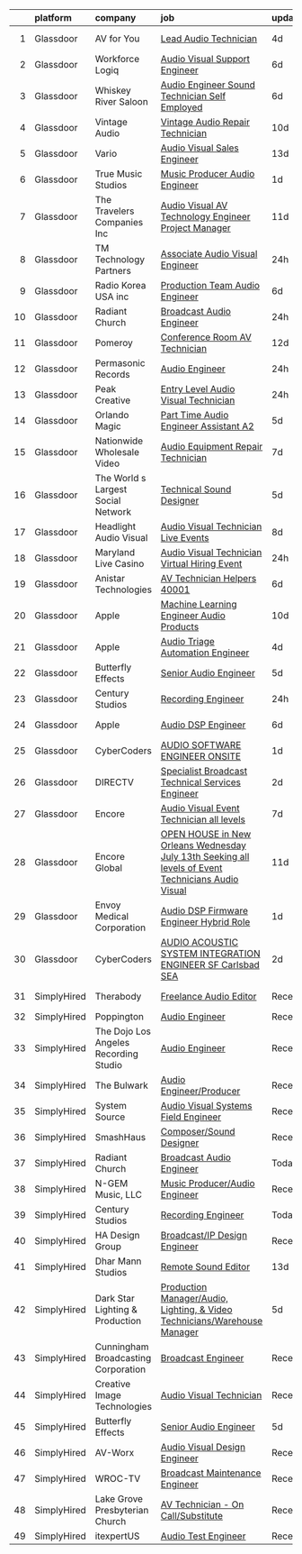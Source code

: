 

|    | platform    | company                               | job                                                                                                                                                                                                                                                                                                                                                                                                                                                                                                                                                                                                                                                                                                                                                                                                                                                                                                                                                                                                                                                                                                                                                                                                                                                                                                                                                                                                                    | update_time   | location                |
|---:|:------------|:--------------------------------------|:-----------------------------------------------------------------------------------------------------------------------------------------------------------------------------------------------------------------------------------------------------------------------------------------------------------------------------------------------------------------------------------------------------------------------------------------------------------------------------------------------------------------------------------------------------------------------------------------------------------------------------------------------------------------------------------------------------------------------------------------------------------------------------------------------------------------------------------------------------------------------------------------------------------------------------------------------------------------------------------------------------------------------------------------------------------------------------------------------------------------------------------------------------------------------------------------------------------------------------------------------------------------------------------------------------------------------------------------------------------------------------------------------------------------------|:--------------|:------------------------|
|  1 | Glassdoor   | AV for You                            | [Lead Audio Technician](https://www.glassdoor.com/partner/jobListing.htm?pos=102&ao=1110586&s=58&guid=00000181d248c17f9dbfa03c31f9005e&src=GD_JOB_AD&t=SR&vt=w&ea=1&cs=1_28b1d8ea&cb=1657090392802&jobListingId=1007977624948&cpc=222B2246370962D0&jrtk=3-0-1g794hgd7kbl0801-1g794hgdoghq0800-d8b9a1a51ef829f0--6NYlbfkN0CNayYzF1mBaI40OgT78t3Q2d9IxlwDzhsYR4HK7epYUcvSE9uhuRnTwB3XMKr-f0Rgvv7u0tMsSHb-5krd0N5ivpAVyy2OlGdjBUP7rvPa_P-t716QTD6PM-G0bycgkByYN8mDB_c-L0LFlaEyc9x47p89BzQUoPS51Ow82zM5rH30B_FOaAbLyNjI93zm2FsyNzXfMAU4KebwTQ0nczPQNSK8qbzqA7k-bt8sPZaK8ax3XlAx7vnNqT3KnDDBZqHSME30uQEeaIPX8gsBvnl1T_40aVPi66S8kHLHcxboynaN_QpYYHjcAEybyw73_R0CyG-oQUOgk3C1AgMTsbd_H9sB4GBoCSu-Yy3O-_6SQX93GSqm24Qz8_gmof4H6301WFfErhmuCiAV-wm-iCJJCGto8GXJHOyj8DMGHYvFuBYDyhkzxNcLzTidDZwLw6u9KTaN3fug0b4PebS-fG7rZdBSgf54yMNVVAV4icyD56qK1-6hdcNK3vudp9_Mkal_0q71E7TPCA%3D%3D)                                                                                                                                                                                                                                                                                                                                                                                                                                                                                                                                           | 4d            | United States           |
|  2 | Glassdoor   | Workforce Logiq                       | [Audio Visual Support Engineer](https://www.glassdoor.com/partner/jobListing.htm?pos=119&ao=1110586&s=58&guid=00000181d248c17f9dbfa03c31f9005e&src=GD_JOB_AD&t=SR&vt=w&cs=1_4a6912ef&cb=1657090392804&jobListingId=1007970920207&cpc=654405A9B1E0A9F5&jrtk=3-0-1g794hgd7kbl0801-1g794hgdoghq0800-04138dce995ec41d--6NYlbfkN0BhgsxSwl5lo7QzTbtXQkwPrIx61OQPxpk1VFOKOTLj9cEu6ZwTgNE0TNWZoeC26IbZcNpHURef5DZcsMppFEY6s3-W9SOpR5isvCrElJQZ2rCKtj_6XPxEkJsNjUwFBeM8VMJR_fMLx5z23dqzJ-5sJCaO2moYA5hBqwpQXWjNbxf5iOJ5snHhYMyD9GRacy1ZcEaI_0eMtRrq2Htk11h_LyWyAxzYTP3keQwfDOtnpQBlnvwPYj_mY7IRsaCAJCpZyMgPJxqyj85tZL06pQa6EcK5211GXsyRWT3dI8qybOT32-jMjLRI0ofm7eV7d2KGz1WVwiLxgntaENpRZOm9f2fkY6GmBk1a_8llikKf5ASHyeJ_Z154Pr1p4CfallYNxiqr19imWqJrvVGlDyUU7EmwmwOshZTu3KqPYhWN4hf1VE6Pe9nzaVoD7prSlcBbfW-kwbWiwJqw8y5wsJ8oU9Ojy3o3imrzYwwoVBqE2bI25DkGRP6oBrcxEzwtgxyFuNQAsD-NiIg6dNLc3-ZmdnCP68m1B-sYNjWaDt8OWDd5-_DYKDZghArZF5SJbyy20qIHVQouznUmmI0uHRhaHc-2eddOHXAd06zbn_MIEyDTgUE0x0VD04G0ga7PQaJn6u-6ICN-rrY6ZFN3yZFl3HwNaV4qHx5sIIl3l55Lh39ofIxyXtbw0fPhekEUybeqe5mGSMS-YL69X4DN8i5x8BM7o6C3FhoDyfJSaI0TuG0hzhgYp2tL)                                                                                                                                                                                                                                                                                                    | 6d            | Newark, NJ              |
|  3 | Glassdoor   | Whiskey River Saloon                  | [Audio Engineer   Sound Technician   Self Employed](https://www.glassdoor.com/partner/jobListing.htm?pos=130&ao=1136043&s=58&guid=00000181d248c17f9dbfa03c31f9005e&src=GD_JOB_AD&t=SR&vt=w&ea=1&cs=1_12a21cfb&cb=1657090392810&jobListingId=1007971269908&jrtk=3-0-1g794hgd7kbl0801-1g794hgdoghq0800-a9997545a0f489a2-)                                                                                                                                                                                                                                                                                                                                                                                                                                                                                                                                                                                                                                                                                                                                                                                                                                                                                                                                                                                                                                                                                                | 6d            | Nashville, TN           |
|  4 | Glassdoor   | Vintage Audio                         | [Vintage Audio Repair Technician](https://www.glassdoor.com/partner/jobListing.htm?pos=108&ao=1110586&s=58&guid=00000181d248c17f9dbfa03c31f9005e&src=GD_JOB_AD&t=SR&vt=w&ea=1&cs=1_c73a5069&cb=1657090392803&jobListingId=1007963567629&cpc=965F231502A4159E&jrtk=3-0-1g794hgd7kbl0801-1g794hgdoghq0800-58d508f470896aae--6NYlbfkN0BTy4Vq3kUv-8E8fBOrhZt-7WJQYqv7u2ur6JnxlE7nq8o-KOwVTrpWn5LKOajU7h6hwRNTDWIHzXgyaul3ls_SrgdYnD1IdYyfp6eA9Molb9hTxuJ51-aeqpNSbONoP5_28T_5gGVyArpqtNUMURu8oEvTqIwhifmaZYRlOM5Rb0G4FjrNodewwt0eicsirXHlJ-fMMs8h7_rE016n7giGmx1fVAk-mcDOmR_FxkOaWROxuERF3oqfYbsBBmvrz_U1r3aij0fcR02075RZ-fUJ0lkTZR7Y-Jw-y8GL1byE2KiU7EbWwjdfTdHjg4w1fC0oULNDSNV6_COO_NH1vhCeIGHupqGTUGTjH7LCu9EjpT22i5MUsC_o5Le2LmBuahkS1SDQy22cZa3y7aAgQ2S3Ot4R5v8mw0rT0X7GyejqcxmZjmJC0AjLNYOkRXlBStVLofsKjYyXWodCin4zLFNYgTdQWj-uoOggekHk2JYkMdVJouo5YMGTxWrHWKlPYVyDsBewDVOY1Zap1KgP2IzQ)                                                                                                                                                                                                                                                                                                                                                                                                                                                                                                                             | 10d           | United States           |
|  5 | Glassdoor   | Vario                                 | [Audio Visual Sales Engineer](https://www.glassdoor.com/partner/jobListing.htm?pos=101&ao=1110586&s=58&guid=00000181d248c17f9dbfa03c31f9005e&src=GD_JOB_AD&t=SR&vt=w&ea=1&cs=1_7e856fff&cb=1657090392802&jobListingId=1007957200554&cpc=EB7D0C48CF87B7DE&jrtk=3-0-1g794hgd7kbl0801-1g794hgdoghq0800-1cd875a76430fbde--6NYlbfkN0A4hgeKHdLyHgzaskNEvl2xXMVaueUT71iJOYpLYISQUMokOAxkb6e4txPs6f_S0ebvVT7mjiRIXvY5BrDZHvuKSsr0IpYfoC1TsAC_ZQuScOAhnEr9Rz-GRhmj27X-NIXUH769hQWDtwZmq8aVdcyqDKSjiBY_YyXgHRRdAo-w6Uv0R33OrIb4W-BpGXjT4kv81lHFod0YptjZXF2c4npBOyQXdvSvO9WQQcfHjD88V6w8C89v4CqWFoE0bDpiIqs9r0mbTvNg_O0PQopAlqVaU85Lm-4l5ELeUcnuVY12VERskrMNxwTK1vIwVFp44QO0rhEXBn2orHAUGiscNwUKA6cJq0vJdPVQtvbm7St2ldeibQF4Ocj5oUjJ5Za7ZO4KO9rKHGJwZ8NsPB3DF3jZU0szDbbc2GKrxbnNOc_J_Bi5hvxz-GndKPAQLXgOIofgvHKvTHxqvb4KSvH2buwm-vtleHwOfgKxDodfmLe5a-WcwBKvNUP0mq5ZtDfRjFAVoUutvnuFlQ%3D%3D)                                                                                                                                                                                                                                                                                                                                                                                                                                                                                                                                     | 13d           | Remote                  |
|  6 | Glassdoor   | True Music Studios                    | [Music Producer Audio Engineer](https://www.glassdoor.com/partner/jobListing.htm?pos=109&ao=1110586&s=58&guid=00000181d248c17f9dbfa03c31f9005e&src=GD_JOB_AD&t=SR&vt=w&ea=1&cs=1_0080ebf8&cb=1657090392803&jobListingId=1007982844153&cpc=F45C15D234B746DE&jrtk=3-0-1g794hgd7kbl0801-1g794hgdoghq0800-e9ad603f9e1e1b90--6NYlbfkN0Cclaa377q9GeGOs9YARfq_eCDzB33vFgKlz5yYjo8czEdQQh3p8lYfEptMOoQyBJ7vsIfvVrQSJWNSSVEZI10H-7dZwhNuTLvz-qEP_0j4K4QBnJ4CqLCnpYSlWHbBS4qIZQgqN5MCnUg--oZJjHYXCubqSoCaROBEaetwyPCIiDI7YfS0l3UIgBx9lj3JYF0WGwGDmW0VyE0NNFO-x6mtsKT6CTgslJzsk0WtAZJZUDoQIStywwFOzajULwuYa9IJbty43XQVrlNzshUGemysMAVDJHeUPr3OpbmyGFVjqtXheRF6BlxNorogoc6lKiwKvvHgIFG6bpmoxSWIob-lEOStcEoI1kgNA1diszcn600VzSF8xLbket5-8-JIjn_8aE09aLED_wfZXZvQjFpw2SxMRF3C_cJLA-1oxAzAELZMhECrbSl1LOncfqX4q3HD9sDI0xsqudmqz0lbDRp-l5aDAUYFpUYx2g_4ChWI9YlJWtEtKNQB1-2ikN1TTmlr_qPuLVsW-A%3D%3D)                                                                                                                                                                                                                                                                                                                                                                                                                                                                                                                                   | 1d            | Smithfield, RI          |
|  7 | Glassdoor   | The Travelers Companies  Inc          | [Audio Visual  AV  Technology Engineer  Project Manager ](https://www.glassdoor.com/partner/jobListing.htm?pos=112&ao=1110586&s=58&guid=00000181d248c17f9dbfa03c31f9005e&src=GD_JOB_AD&t=SR&vt=w&cs=1_1af12cff&cb=1657090392803&jobListingId=1007962119256&cpc=6A22310A23505C64&jrtk=3-0-1g794hgd7kbl0801-1g794hgdoghq0800-9157db76399edcec--6NYlbfkN0DwhCR4mE7Dx-CLhz4PI5BhfvPze6ywMzhMsBH5psjCE2akgMDjbc7mgQRF-OO2fE77lmnsitHlMYe71DgCkOAXZbjW_MU9NoF73Rz7QR4gynPML1oO3IhXy6i7KhHOCo_-HDw9Kx3MAhhfqDomPSpYcsyzxPKpoyH0P8Wtxhv9lghcapDdNlyBR142fMCt3go8H3otCNeFgzZMjwyjtlrPIetsucjrI-TRwYXwATEjUR98RTLkcIuuR5MPfX96fCWGV2y_JWEUuHmm2t8AojdbDX-1zzVMp-WYxPGiTjrl3ws0onYYsGuUG7LsSIHap8zVqi-aaUKKaxjjQNcjU_jr51HnCfG4ZdgcFwDYrlK_Q1aWqy28-O9QzBs2HalPHAAeqqgKbO6LQbvmfoksHTjtokEaqUNVsZZZ613mbqfFj6cIfeuuU2qHl3JgMu9Kt96DHX0JTp9DlBXd9pHNU41QN-F6TZcz3DGt_yA-3CzPP-AItedsWhIQhhuBUmYkLUpPa8T12T3_o9FXo8YAW0tVZzrxK4cOOf058dn1y9hKWx97c3IF4sfuEcIh_A-TIVKsoWTeaQnKn-xegXJli-6f6Vanz2b-wQcuSOX-_t8xkovv6QtzassP)                                                                                                                                                                                                                                                                                                                                                                                                          | 11d           | Hartford, CT            |
|  8 | Glassdoor   | TM Technology Partners                | [Associate  Audio Visual Engineer](https://www.glassdoor.com/partner/jobListing.htm?pos=128&ao=1136043&s=58&guid=00000181d248c17f9dbfa03c31f9005e&src=GD_JOB_AD&t=SR&vt=w&cs=1_a31d416a&cb=1657090392809&jobListingId=1007985056122&jrtk=3-0-1g794hgd7kbl0801-1g794hgdoghq0800-ae2dfae912fb5acc-)                                                                                                                                                                                                                                                                                                                                                                                                                                                                                                                                                                                                                                                                                                                                                                                                                                                                                                                                                                                                                                                                                                                      | 24h           | Remote                  |
|  9 | Glassdoor   | Radio Korea USA  inc                  | [Production Team Audio Engineer](https://www.glassdoor.com/partner/jobListing.htm?pos=110&ao=1110586&s=58&guid=00000181d248c17f9dbfa03c31f9005e&src=GD_JOB_AD&t=SR&vt=w&ea=1&cs=1_94b30a06&cb=1657090392803&jobListingId=1007971360527&cpc=2F9DD8B511C89582&jrtk=3-0-1g794hgd7kbl0801-1g794hgdoghq0800-c49b9dda932026b5--6NYlbfkN0DeXU0vMxLyKhfauY-dgUBa_3v1DHLtGGo4EP_Dl8CiY0U2FbFCTSNb0R-8JM4BTXHCxFRrCG2AE5RZAwhnc0KU72O88kCYsCT8ywECthNN6o7yCMeR7px8Z03FQkXUrQZImNN1D1Lf21QvQeprZ0o7jCVpe0rNZPyF-9KlmqVWsw42AWeZXvuOIG7A-J5MLPZmCg0BTLYHgr0wTCphhAX5SMDHRdYI_KdIHEntEcOZ05-me2qObwZJdTcKOdpHklgUze5KavrRthF4nrVYRC0yznKD183N_n7tSQjOuoFw7rTlu94X8YBcpcZXzW-WOiiwc71hw0S_F_pc1qb15E4q0Qu_KBp0_bD9mgVbGFTHantmv-ZSwgUYZT0fK9kDkGCZAyCfzoC9N9x0HSLYEVDBp_mii5SDYeEKPC0Y3lqvCsVyxVKJs3g2cuf_VdXHPYP-aOKD-7sf8BjNS7n6Y5S9wxwmLhn3IahjAGjx-5rSqVBsNC8Ul7FGXP70ekLH05nBtvKU8i6yaQ%3D%3D)                                                                                                                                                                                                                                                                                                                                                                                                                                                                                                                                  | 6d            | Los Angeles, CA         |
| 10 | Glassdoor   | Radiant Church                        | [Broadcast Audio Engineer](https://www.glassdoor.com/partner/jobListing.htm?pos=103&ao=1110586&s=58&guid=00000181d248c17f9dbfa03c31f9005e&src=GD_JOB_AD&t=SR&vt=w&ea=1&cs=1_879bf050&cb=1657090392802&jobListingId=1007984626320&cpc=50179EF3956C3176&jrtk=3-0-1g794hgd7kbl0801-1g794hgdoghq0800-4836f4a8d381d79c--6NYlbfkN0CwJTtt1aHfofY1pFW6gTxq81o6kqJz-JZAokkyHztwr8PXZBwxMqUhsfw7X6X-IAzhZs2zkteDCtR6N65Yscf0gd-Y7DImsSP6dxvdiziTBCjH4bfUs1tWaWQL_svIB7Msva420TJjK3HSuqVjxnMsmq7DH_j8-1XejxlNmwMqsVqvwPgm3eNPihhBGFEeAxIP68JceHac3hrkbeyC5Yz02iPFW13s3VKqU6YiiTt4-19C_LUyaFZy8UAwzPWSZBtxLv4VWOo35nvzo8uskLbmHtXJ-zTp2BOidukwtfgswms5VbiXaLZRSssNmoSR4PnQqPVAfHadPn7W1nnVuzQyjNwegziDJg1cOcKcFUfIh_Abopx2aYSvKTRlRxR3E9L8OOIgNBWVHGE130n3khP7mvKUGxyy2HEAW_Wzk0a0r0uA_VnUI52-nFjU7GsGZMCv2Lzjp_gAZWORt7xqntB0FZ_z0mukuE_SJt2zfo4cG7CP1J1JKQGTiPozRgyjRt7nqW1KMEKHLw%3D%3D)                                                                                                                                                                                                                                                                                                                                                                                                                                                                                                                                        | 24h           | Tampa, FL               |
| 11 | Glassdoor   | Pomeroy                               | [Conference Room AV Technician](https://www.glassdoor.com/partner/jobListing.htm?pos=118&ao=1110586&s=58&guid=00000181d248c17f9dbfa03c31f9005e&src=GD_JOB_AD&t=SR&vt=w&ea=1&cs=1_ea8b3f6d&cb=1657090392804&jobListingId=1007959780330&cpc=5EFBB0462F9C6B7A&jrtk=3-0-1g794hgd7kbl0801-1g794hgdoghq0800-dbee7c5379e71157--6NYlbfkN0D5SOSjBQnt-biVG4QfmhuhGy-fN04FkfVxiViWqSq7Ud8o3kdrjYe1m6tPSntfjfc5FEIFPckP0dMe-x56BRFesKCiF6S-PG4jiw5tMmE4TvfuvkOiKp7OWDv_CkTV6q79VuiMuHEp_-vEvDrDZefb66KrmyvdxQp7eBzBvgdYkq4sQwKfZsNvg6SFFaZdoSmPFtQ_fmdRTwD0RBG9l2AKL-5Y_lp3f6SrMq2UebBnkrSgLrlvJXtCOr-CycMY5mspQ_31HcRezZhQCXLFBmc_MN-KVWm40eKkPzbyiOR5tkXGU18ym5xRsSKoE5Iqrno_k_wiUP3pUcotLLCXz-iqoePQfzzCI9kAWSNt_8mrnCc983URK_KXDaxBVq8EfUDZQRFg5Y9ixD3kYHvYUPBzI1aIaSfQew7ZXsBQJV3duiNIlH8eKkUMDYvuYJB64CoNrrf4NYKtQELp14CTG5ZdJS1j8ohKhb8ZhnwvXMozfbcumvkcbeDiZvljonMQJ9WpddvyGPxCC4uZCd8LTqE8)                                                                                                                                                                                                                                                                                                                                                                                                                                                                                                                               | 12d           | New York, NY            |
| 12 | Glassdoor   | Permasonic Records                    | [Audio Engineer](https://www.glassdoor.com/partner/jobListing.htm?pos=125&ao=1136043&s=58&guid=00000181d248c17f9dbfa03c31f9005e&src=GD_JOB_AD&t=SR&vt=w&ea=1&cs=1_0608dcfd&cb=1657090392805&jobListingId=1007985007696&jrtk=3-0-1g794hgd7kbl0801-1g794hgdoghq0800-99c5524cf0676c0f-)                                                                                                                                                                                                                                                                                                                                                                                                                                                                                                                                                                                                                                                                                                                                                                                                                                                                                                                                                                                                                                                                                                                                   | 24h           | Brooklyn, NY            |
| 13 | Glassdoor   | Peak Creative                         | [Entry Level Audio Visual Technician](https://www.glassdoor.com/partner/jobListing.htm?pos=111&ao=1110586&s=58&guid=00000181d248c17f9dbfa03c31f9005e&src=GD_JOB_AD&t=SR&vt=w&ea=1&cs=1_cbecc0d1&cb=1657090392803&jobListingId=1007985332216&cpc=AB6E7ED505984E67&jrtk=3-0-1g794hgd7kbl0801-1g794hgdoghq0800-774e777eca383e7f--6NYlbfkN0A4hgeKHdLyHgzaskNEvl2xXMVaueUT71iJOYpLYISQUHyZh2WxViHTLEAbwgzh4d4yO1deqzmp2RkKHIOHjxH56XwQ2hadD88dEdCqb1pyUAnWGzltOsbbZ1KTJdbbgxhq1B00JNRp7soA0BZBHffsfcpewfMUu5Z-KPJUhZLFWmrPX-jt7DkyIW-bHlC8VSOaAr4NRU6NyyEOALvEbS76M3e8c1ueX129xDvvw1efZ1VFDsOf9ylAAfaWBU0QogTpYjS43010nH3zoMFB5QdLYZhVk3WFPvqDIsIz5WUJkrE5_abd-dqt9GLobWzxRcuOUweToqKCdruwtYwEENszlyrxt0MSbw1sAibMwhr5xYuWo4cNIwGep-lsG8_koa3O1B4MqmJao_Shoq9n-rTjOZhHdRVaXZVI-VTTXgvs5rVDPAkAkTWUZfnqBM-AgfhiWqI68T30LtjLJz9mrVOerhT1R4_ysk-QyXSchk16onigSsPxCQLke7iAjHaFCJMX7dMQcRspog%3D%3D)                                                                                                                                                                                                                                                                                                                                                                                                                                                                                                                             | 24h           | Bellevue, WA            |
| 14 | Glassdoor   | Orlando Magic                         | [Part Time Audio Engineer Assistant  A2 ](https://www.glassdoor.com/partner/jobListing.htm?pos=127&ao=1136043&s=58&guid=00000181d248c17f9dbfa03c31f9005e&src=GD_JOB_AD&t=SR&vt=w&cs=1_d8fe7a81&cb=1657090392809&jobListingId=1007973255395&jrtk=3-0-1g794hgd7kbl0801-1g794hgdoghq0800-5782749b78aef498-)                                                                                                                                                                                                                                                                                                                                                                                                                                                                                                                                                                                                                                                                                                                                                                                                                                                                                                                                                                                                                                                                                                               | 5d            | Orlando, FL             |
| 15 | Glassdoor   | Nationwide Wholesale Video            | [Audio Equipment Repair Technician](https://www.glassdoor.com/partner/jobListing.htm?pos=105&ao=1110586&s=58&guid=00000181d248c17f9dbfa03c31f9005e&src=GD_JOB_AD&t=SR&vt=w&ea=1&cs=1_648ad0b7&cb=1657090392803&jobListingId=1007969005084&cpc=31706B78493F53AC&jrtk=3-0-1g794hgd7kbl0801-1g794hgdoghq0800-311c3b332fab6717--6NYlbfkN0AtR68e5gWpPxoovZgA7Udo-dcymoK0NpHFMpIgh7LYz6NI_0tDLsjhK34OJpox6uORBnVYIV02K8DO8T2UYR69Lj4Vnwn2q-TXnH8BL5RGDr19g-BogP49zL9qWqGuf1B9V_plTV3vv8adivBCEO9jjAk34P7qEDzofyre8dtRuqpImTdMsEdjyzVgvwIhq8VVO0Xx07nRlLFc_gGUZ1qDq2zp9NvXBNxhA-9YJy0ML11jA2OFg2TlRT9DNZ96rOy1ylJ_5ghj3yd9gYqojETSZOkFRI-82AtY6wJd4KWsl7FVWgovAyITEmw-ZUmL-3cAMmE1o8hCfmj4alvrK047WSqszbqtWWuEzVO0UPrKNxaG5zWohrddNp1iQLQE1GcFD5pfFt8pApWknYfPDcTc5LsiC5RbdcHE5sXDH2UyBjvVQ5lm6D5GenmzDeHd5dbkQQJuCWVwTJc5HyxOcW_9-YjdtspRoHTqZCaD4W-nsN5aogvLuQYSUVEUrznJUnirIiCzpqzgp6RGC01iMCrLs-HXgJDm04Y%3D)                                                                                                                                                                                                                                                                                                                                                                                                                                                                                                             | 7d            | Wixom, MI               |
| 16 | Glassdoor   | The World s Largest Social Network    | [Technical Sound Designer](https://www.glassdoor.com/partner/jobListing.htm?pos=123&ao=1110586&s=58&guid=00000181d248c17f9dbfa03c31f9005e&src=GD_JOB_AD&t=SR&vt=w&ea=1&cs=1_ac853a49&cb=1657090392805&jobListingId=1007975397724&cpc=334ABAF5D42DC775&jrtk=3-0-1g794hgd7kbl0801-1g794hgdoghq0800-657842c4e48d542a--6NYlbfkN0DSgjPPcnEdvoK3uuxfISLALE6pB1FR7YSHOr_tSg5_QGIhoz_2VqUepdcKLBLI_zSL88PC2MXrQyC8zo8A0slZtXWrTLKNR985l-7TwPgsBaTyHdWgdVa6eqRVkqmsQUtjxbdpqpAnNBt_oMK_XWkSICRKn7Mk-tJK3MGnscNYTzVTtcjE374sgRsjt0PZX8IsvDxzakfdEAf30qfmF-v3dyrMkaPj1XMvm0yqDGAPr9lqcBCULginFEligbfcNZVCekhO5Nz_mwRFUBZh4wCZeGsB6Xz3S5XpOd1PXkpyKfHqMiUas1p8EtyGnQooGFscQWhZEMXrxn11jfui8Oy0gIxt0pkc8mDVLYO96FSObZQ4b66lYiIF4cZVzlQxBaucdnxnnmeYc-W84zexufOBMT7GJLqB9sSIRuFyo9WQ6kW0pCWWn3tlBgkr9U0uIFjQ9TmpDBVszwJT8IQQM_J52GtjNDUAktAppBuhvWu8Aae3s01EzDO_MQvhtLl90VKaVjBKIC8IgjhunDFGXSNPovoEKcEoqVC59O71m9kf9n_-Hr60hNRMts_qqRAHtU_VoTuZmzDKL8VAe-3ztVvo)                                                                                                                                                                                                                                                                                                                                                                                                                                                                    | 5d            | Los Angeles, CA         |
| 17 | Glassdoor   | Headlight Audio Visual                | [Audio Visual Technician  Live Events](https://www.glassdoor.com/partner/jobListing.htm?pos=104&ao=1110586&s=58&guid=00000181d248c17f9dbfa03c31f9005e&src=GD_JOB_AD&t=SR&vt=w&ea=1&cs=1_32e5e486&cb=1657090392802&jobListingId=1007965905954&cpc=15CF890F27D46E19&jrtk=3-0-1g794hgd7kbl0801-1g794hgdoghq0800-7c1758b197773256--6NYlbfkN0D5EoDI19pzLD_ZoAvoqM1-O9qeTV9KvYbDAr1-bMzVceZA0cQEimOqcpBHtyKcLlYQIaWwud5xNY_QtwgDZG2ffSmPv3n_r7Kp18XyPDPZoWDXKp3bjjtHOIqgBJnvYKW442XP3DU0WEGv5rV-aa6zNa0rMEWIE7AO-GCxfTV-FQ0P8_vRjxeJ2syUAJomBtpwMq-jAc7lt2wf14yFgj-tSH4_bEddysvhIgDeQn-1LL4FKVQXl1YZqyEw_vGrXraiRbj6SCH_U0QBtRjJ4yR4ENXbv1lNpfwROtlqbjgwdVuQU9Rz9teNlUky3ZPq-zmMupCuDmJC70ByvKGnUH9jf_nOF1751qQ2zsHTSG9pHQZmBl_9qGbhRKQVuWRWzDPlbN4lp6ymvxjXE550-A9OhvE-x-ApEVhTKbgAV4FJEmH6wSIlmvhy-u0WYm0IpphHalC4jngxIu-w-6A3dLvhVYGf1CPwZxJ3GT2Mq4kE2J89YzXJYxPSaH_FuAhYoVo3BFH83zWAbO98VBo3e6Y0xYRtZ7wul5Q%3D)                                                                                                                                                                                                                                                                                                                                                                                                                                                                                                          | 8d            | Portland, ME            |
| 18 | Glassdoor   | Maryland Live  Casino                 | [Audio Visual Technician Virtual Hiring Event](https://www.glassdoor.com/partner/jobListing.htm?pos=114&ao=1110586&s=58&guid=00000181d248c17f9dbfa03c31f9005e&src=GD_JOB_AD&t=SR&vt=w&cs=1_418ab419&cb=1657090392804&jobListingId=1007985568848&cpc=82B3195DA92CAF92&jrtk=3-0-1g794hgd7kbl0801-1g794hgdoghq0800-7a10b1f684816855--6NYlbfkN0Btxs39KmTzjw_u_hUXcyTcLpNeUj18C2Nw5A7DCW0FWKwFVAaSG6fOeo-Ycw7Ui2v0Zqq7CQ83SISR5tcaOJf2wDDUU6_ipYyoLDTcsIcYPnV-r0gW47neIKdHicpqsI_ZJ5ThJ1xaLpvA2kM58gXkxGiBN9MMU0OEWpaC4pT7xqAGMmfaIp_G66Cfot9r245rvZ20IbLfFmmmP4jU9J_wH1MT8jTO_Y_vt4MKgKPO7A0oDtvFfnI91WZPqSm1VTecjnU2w2-_CChwCMETDknn-dGbV_AFzECQEjL-nBddcKI95uobuyHPQqRARY49tnJq3kGCFVRLNPTR-0giMzXRcIqZdeMNbyvyp-Bc9ehs3t7j6Cu8Rizp4DDgle7pBg1hZMlT1jQGG0piV3Kg5MMU6d3bZAWtLG1HbgN2oAgv8KsPj0QBW4rnF2GbMQCaqqSeu6Jv-_T3HuJoKgNS8CAQtuzB4xUixhevDWlrWf4AoR9YZ2oBOa-j_4fMTptIBRdNEwvYu5SyltwsZn9sKnLW-6okVtrnfXjJn1OrTSRtYlfVTBexzQScrM9K1b30adLiHm8SWLM7zCe_zItsibfPy70Vazf8IlJa49U8E1xl1lg40Tzpyv_WpHhexi7l2WxIly-0FUlW5DgLImGWyX4eIc5QQn5Z3MI58yHwPyVWC6K4Ww5-pqC4X63e-91h-krwvGf8Z4yDv3Ppjsg91I1oJQy9APRSCoE6aMDY1TbTgA%3D%3D)                                                                                                                                                                                                                                                                                         | 24h           | Hanover, MD             |
| 19 | Glassdoor   | Anistar Technologies                  | [AV Technician Helpers 40001](https://www.glassdoor.com/partner/jobListing.htm?pos=124&ao=1110586&s=58&guid=00000181d248c17f9dbfa03c31f9005e&src=GD_JOB_AD&t=SR&vt=w&ea=1&cs=1_9b9335a0&cb=1657090392805&jobListingId=1007971268743&cpc=B076152010A3B66C&jrtk=3-0-1g794hgd7kbl0801-1g794hgdoghq0800-00bbcde2a56e63e8--6NYlbfkN0DLz1l7SDr-GPH_hl323sweOkyACYPqXPQuZyEgkpFukqk-Fslh27rO908iffxb232cUu5tzLQwtGlNMBWNJZ8yCshwyzwYrXmRGQN9DLRkzhivH82-3iUQAbt57WP9jJ--OC_wNOT_lqpuQXj-xYn0XzAultbEID-76zJmC0EEfrgQaAuUpD1aAGNfQpyrSlRTVgMHH-MFmI2BiCadpvZEKn0Ox-XNN_jistiyTQ5INdhG2yTgVeAiFCtgL73iRA64HjVPDTdxDE0gX5xN-vB1OGvghkuwQBVbCDe48qjyYmPGGLwpsRcUjTL4cuUVcc03VmNeF9vm_W3N-rFOPOWFpMK4ZQM_UYMZ6bN-C7aEODPs8JTKlpXYCrzQhSq_YhHJF2zzx5pyOtfGvChiT4NJ3Bf9X541Uj8BRZiqu2cflN-T-vvvCwikbehpc2ts4v3bO9V1L6DUfVWv2H8Vqli0Dn_veV5etXkrBwOgivdbmz2EPbaRmSmzK2HtRUHA_hEWvK5b8dn62Q10mxm1c4HJ)                                                                                                                                                                                                                                                                                                                                                                                                                                                                                                                                 | 6d            | Washington, DC          |
| 20 | Glassdoor   | Apple                                 | [Machine Learning Engineer  Audio Products](https://www.glassdoor.com/partner/jobListing.htm?pos=113&ao=1110586&s=58&guid=00000181d248c17f9dbfa03c31f9005e&src=GD_JOB_AD&t=SR&vt=w&cs=1_d44ee417&cb=1657090392804&jobListingId=1007963574780&cpc=9C2286EA3771AAF6&jrtk=3-0-1g794hgd7kbl0801-1g794hgdoghq0800-c49561d505b56c66--6NYlbfkN0BvKrLyj5gPmtZO9T8euul8TCxuuKNOtzRJOomxnwSEodTz2Bc-sPZl8WPllYOnI2hdnddGV9WK-yG4EctdurmsYwC992_5eXYIZR5lJ9xYBk_c5lstKlbpnEOWoZXcRo7NjLf_0wBQDP3kvrgQQTOpgCWfN13f-FPi62jZtSX6_WNrHCdDvtvOLAQn3dwsqJXYfGnTVkn7BPoXlfYfVqenzE50clDXhC3PasLPnJOUZ-l1i08HiVPRq_XpmaGl110heEVMvMJDA-Bt_HHDcn6cTXthq0oykugc3E-FedMeyL9Z_2C3a1CK9gAibjkgLUTgizmU2eVtmBFeIJwjVPe_Wx0PgZkW6Bot31WLlu8rClKdmQMzaF62K2wIPM5DeXcdLfSlvRQFNPWh0tYXKO8U4Er6bmoBaqervPZ2h8YNfz4jX4KBxG02iNztnY708fTpHRLt62YMp2GVSHRJAw5CzQA1zKQLFE0_g9U2njsZbZO8eE7p_uRP4j4phKLZhezkF0PYVywZbXepD5h1VcH7BV2CPQnnp-YUu4hoo2C-pmUbMIdzxyugdgohbWa2M6dXwxPEthPTcTgWfI-cGACcz9Q_0Zq4WwyOs3QSGGpEO2ukLvRzXsmgMSJ1-FaW8DdUKk4fbo9q5YFGwhHHA8DrKW4TsTfsBSkjGGeMSf5HyrpV1OhqVl-SxWPGNy6PACxXNQThkcw-EMxEz3Qqd4KN_3SuJzOJoqmIVlJJIc5zg2W_dt5WwmvQuAtIZ9wEu2oSZqbkWAPtCqjbuXeIm6-KEUNeiMo_TNV2vysPOnHBoJCVnWeFD-8kq45llWKKkxKT6evMAyvEC_nsPi5l0R-vMn8fl5zDKGh99XLbFGtL7EIFXIfCohwZpPcgvsxvxVZLG2_-Fyny5Awap1iN5bp-p-gBG3fEo1jO8bM6YITyuLRUHaAD8YFNnG0EKVVwcVmS3zBs_7gr3RW1WYNkWC2DJWNm9aBqzAgef4T3PFxl1w%3D%3D)                            | 10d           | San Diego, CA           |
| 21 | Glassdoor   | Apple                                 | [Audio Triage Automation Engineer](https://www.glassdoor.com/partner/jobListing.htm?pos=120&ao=1110586&s=58&guid=00000181d248c17f9dbfa03c31f9005e&src=GD_JOB_AD&t=SR&vt=w&cs=1_554a0a8a&cb=1657090392804&jobListingId=1007978378613&cpc=8795CF9063CD573D&jrtk=3-0-1g794hgd7kbl0801-1g794hgdoghq0800-e657bffb685a97d1--6NYlbfkN0BvKrLyj5gPmtZO9T8euul8TCxuuKNOtzRJOomxnwSEodTz2Bc-sPZlt2Zgji_QUXFPq_gRBnVvJUIolVxN9DNXuYf019LKxu4_e0WQt-zes1F-UIhOD79HrJfXYGvdGhBje4Z4rVh3zINPgt3mS3He3VdbgS2bFhkUiI0-TeQXVPfjIVKO72fTOWOItQS5NW0ukJobRbIQltSZHARtw1P6BUBkKZlSZyCLiBMiqmBeozUt1GsZ6asIAbBNqku9pMCoGyCQjRBDXyN2FiCadJ0Z010QOZTFw9inFZraJnpkfHCGSSULlRUCIhZLRdAMzf6p1B8yfytodEvnCgD7iKLxw4Cv6_6j6NjM6EtyohVvv07PYEnrei7fFlBGDjlu6olORF1uGBijfnVEIksZnlAOn3WDHeD2Ay855dEHMMHZ8rgfIFySRkngpzL6u7e-3tka3nCWn3u7ZXLcnHOQSMUzkd2hr9ntoT9Ro3iPQpLqxnh6o6SPh4i9Mi6NK9jJZfrNcDpL-dsNkx0YcBNpSvezhhZDi5q8ATMhBQTAavAht5fZ7UOFdf6MoEEl046PaOddxhRKj7BvI_Nn2rJNtZFojifbWxnXE3KDby6RxaWxBFMe-C025PV9XF0BoXCSbAwPNwpsovNb7ti9pnV2d2fyxQ2BC26V3VzJ4uUsXOTp4iRczgxx8NrcVXzPealn2gKb4_Fok_8HVSeKjSpi9SvsOObbkYUvjrumYPBnh_vBRRp_jxPBXNJlDcXM5_UVt66bCRsiAY4YbQiYt8fCHdWfpjSdayqybzG9TbMCBTcW1Rpz5t4vz6lDB244TYggrDGOVPWtYv7YUiruUFB4tCztKcUqDvPUtckIG1kmaKcu3x_2XeP_Oc2xs1hFzMn0-1W4cLEMdrhj6y9mlfyYSirUp6ZVjS54svHEC9IwMsGPy5oGFHQqvegIFTdRh3Qu1CbAT0tLqBHNfI0b5Mfeyz4K)                                                                 | 4d            | Cupertino, CA           |
| 22 | Glassdoor   | Butterfly Effects                     | [Senior Audio Engineer](https://www.glassdoor.com/partner/jobListing.htm?pos=129&ao=1136043&s=58&guid=00000181d248c17f9dbfa03c31f9005e&src=GD_JOB_AD&t=SR&vt=w&ea=1&cs=1_c7c53fde&cb=1657090392809&jobListingId=1007975010975&jrtk=3-0-1g794hgd7kbl0801-1g794hgdoghq0800-9cbc0f961de8e1b4-)                                                                                                                                                                                                                                                                                                                                                                                                                                                                                                                                                                                                                                                                                                                                                                                                                                                                                                                                                                                                                                                                                                                            | 5d            | Weston, MA              |
| 23 | Glassdoor   | Century Studios                       | [Recording Engineer](https://www.glassdoor.com/partner/jobListing.htm?pos=126&ao=1136043&s=58&guid=00000181d248c17f9dbfa03c31f9005e&src=GD_JOB_AD&t=SR&vt=w&ea=1&cs=1_3b23a7dc&cb=1657090392809&jobListingId=1007986211604&jrtk=3-0-1g794hgd7kbl0801-1g794hgdoghq0800-7d1fa7505edd76ac-)                                                                                                                                                                                                                                                                                                                                                                                                                                                                                                                                                                                                                                                                                                                                                                                                                                                                                                                                                                                                                                                                                                                               | 24h           | Jacksonville, FL        |
| 24 | Glassdoor   | Apple                                 | [Audio DSP Engineer](https://www.glassdoor.com/partner/jobListing.htm?pos=116&ao=1110586&s=58&guid=00000181d248c17f9dbfa03c31f9005e&src=GD_JOB_AD&t=SR&vt=w&cs=1_f5c45ae0&cb=1657090392804&jobListingId=1007970094257&cpc=8795CF9063CD573D&jrtk=3-0-1g794hgd7kbl0801-1g794hgdoghq0800-c3a61125cf6b7ee1--6NYlbfkN0BvKrLyj5gPmtZO9T8euul8TCxuuKNOtzRJOomxnwSEodTz2Bc-sPZlt2Zgji_QUXGiuRh9ISVi1yXfoi4KdYVy_-NmHbwP0kF9DbxmkreV3slSApOG5ykhYULf8iWy3-AJbx2AmRSR5un8re6dw_4UFsU6HHr4aIAogrDNTybCeK2leBh9jpJ3y7VY3P3ch9j6w0jxEVlS7cu5FuTStME3-pi98IP3e9Li3J9asDtUbvwtDQ9ysyukaaODy-ThPHJ_EBbqv71Hvgor3v0POYmK2wyTEKwf-K_yaUJkl0jOe0f5ntxHKsLJdojI_4y0Ax7MMkS-WEsPc7wBIKjzO-Xf-ZAG5hM-cqNh5MjSmS2JtdhCxeLgZnCxPKcQM_lYG7kzzTXNEBi6PIhcRvvTe6cKS9So8kZysT2BSBK1UMd81-IYkWJItNQwiwjdGUR9z-q0z0Ai_HZOgyNBc35mIWmhTxqF2X21xX7NWK6I8YfFhs9SbgnsNtaiMQtuPWOcRFJZ9K6LjL-9rgaBSoxgnDAENSmd5uDu-JDUcTqVk4QYKYO8BBgW7I7wHd_j0C-6237Lv1v42Ou10BunzARbY2iC5AJ4xe_OXGHqmFJzuooguMwJ4fnUJvdo3ee3TcDik6QF4SnyLDAbjqdOjECE8DCMs1alo5rqWiRgk01OEivgBhPe4KYQZN1B49vsuiFQGYm6vAUfpf3_SxxZiePPrUyytrkqZWfrD5YyFwuEuwmU3rlQACWjNhcoRbrXLR6YID2wr2_hpKdgc_yorf8EouQDY28c6PAnPejT-eQNMPQ-UczF4MdJuwwGMz3g0w6qqVfin6f40-GvRc-urs8QBWNU575r4mHQwSp3nTIuN8FuQJtlLBUsluHm51e0SRrot1XNHTGw49wI8saznhS5IG0PAxgm7JWy9wBVjISKE-Fd_8882RJy5nJwgLpPD6EWJeQ%3D)                                                                                                 | 6d            | Cupertino, CA           |
| 25 | Glassdoor   | CyberCoders                           | [AUDIO SOFTWARE ENGINEER   ONSITE](https://www.glassdoor.com/partner/jobListing.htm?pos=122&ao=1110586&s=58&guid=00000181d248c17f9dbfa03c31f9005e&src=GD_JOB_AD&t=SR&vt=w&ea=1&cs=1_5c1aa4b0&cb=1657090392809&jobListingId=1007982605566&cpc=47CFDC01B3F81FAC&jrtk=3-0-1g794hgd7kbl0801-1g794hgdoghq0800-16062b2427cf47f4--6NYlbfkN0CpFJQzrgRR8WqXWK1qKKEqALWJw739KlKqr2H-MSI4eoBlI4EFrmor2FYZMP3muM16rRhWfLOvl8w_Q8ZIS2PYrNr62g5lhgc9cXwv0uVo5bzzNHDNeV8I8YEzWfCI8tlU3Xkbj85AdPK2tbkOSaeYazyWxiMp1zri84sP_q6RvFlGmBgshparX8GgFdQBfiE3HBbQtQ3PVGL5cgObHeXEhYMn8MIOIcX9NH34VhH5NUAwxkYh1zzfGnEgfmAhXwB8Lh7yXdRyxyUc4EL-oa1BRoNjZrllCXyItc7YRXVm2h9hFLDo2DTBdX2KfPEG-TkVfF6-ZWNRFyLujTTHdsEHllPWRT3gxyKpsON3RJjJzU8WGCUTPCT5CWLve8jj-Giou3Mx4Aq8HaMMzgjGsd6xFhfd_sKO4nbawndfrAmxu_NqID0kfdPK_VuYBU_jXkAnSNc3ut-56ERAt5hHw1q15jv1LAAbUvZU6NCaS-2eGo3b90pXJf7l0DlWvij8rhynNqXht1OfP2CU0--bINToSJX65kmIBqViUyks0KEYQcXeL7KE0LW1lSY2K_KpNQn67JtIGijXhPEjjxEnyvCmUj4x31Sub6ic_0VhwGEH5fW6vhjveuRoYp5_X96_sgHaVLOf9y7Gj55MwJQUfhpD2wcDTCyKvo8spLPF_4pA8wyqHVYNGJAFKankw6IlO1-lVabBSMP-2Q9S3sOWuAQmRl4gTStdX1dKSFgQxwSF0fQ1kOf1iLtp16LjEq2Q2u4Y2Ny5CYwNIogXMq1JvOZGJvNXa6ifhmOwt6O01-V_T0WNQIpp4ufoK9YcUqiHtcDDGPWi-mK7bN59DoFzBtSw9mYGuIahkteat39fnbB54otfPkJ4vytZbq7TKJPdoknIa5RESLY2JZsLQb4xbm3i-WHZHeSIM5XeE6u88wZyZs1I4DTm0kdwZbUmZU_UbpyUN7N63qpQraZF7dx1D-emAq1mgTqM6ruv_W9j4ZFnFA%3D%3D)                                | 1d            | San Jose, CA            |
| 26 | Glassdoor   | DIRECTV                               | [Specialist  Broadcast Technical Services Engineer](https://www.glassdoor.com/partner/jobListing.htm?pos=121&ao=1110586&s=58&guid=00000181d248c17f9dbfa03c31f9005e&src=GD_JOB_AD&t=SR&vt=w&cs=1_b18beaf6&cb=1657090392805&jobListingId=1007980664129&cpc=451933188B21919D&jrtk=3-0-1g794hgd7kbl0801-1g794hgdoghq0800-5980624318b985cd--6NYlbfkN0Bg-vCOmr41z5O6cL3bVFLNCmt4d7jQ60EdHBZU4QjMGyRF3OJkwwC0GQxq9DZ5KcgDhKdF_D3CMuOYc2V0SwMMmltng2B6Y3abTqY7-qMZFlS16rEoFZmIxtCUi-r7jxMoAx-TPmuGsIZz-v0cJ-ekvyrORiXBwZyLzbCyShltxcLRblUxF1IMs-VZGozKcLclEJQsrZu11V-FFd9vsT4TF-cvy_jWLECu7tdreXKVuPYB7ERZ-ralAmHCd1PUR_DnR6UhRi0uBezYTVDTjyayvKZb_Z2y-e-oRXo5QPeZnFKQrjssoKhe-pmuP5MpCpieDK1KwaonXUCVVmj5nGW9sSqU0BwZOspmjkbRUNKXMLPeKBKrTQmpcVUjUdiy3eFuNZP0LlMW-ewzA1uD3xzIcep2crWkxj0QRH-lLYKIw0yV0Cynwf6G)                                                                                                                                                                                                                                                                                                                                                                                                                                                                                                                                                                                                                | 2d            | Castle Rock, CO         |
| 27 | Glassdoor   | Encore                                | [Audio Visual Event Technician   all levels](https://www.glassdoor.com/partner/jobListing.htm?pos=115&ao=1110586&s=58&guid=00000181d248c17f9dbfa03c31f9005e&src=GD_JOB_AD&t=SR&vt=w&ea=1&cs=1_42e447a4&cb=1657090392804&jobListingId=1007968322413&cpc=3DB599BF2F4828F0&jrtk=3-0-1g794hgd7kbl0801-1g794hgdoghq0800-0d229057ec6fce22--6NYlbfkN0DyLD__ZQpJZwLO2s49LS2dcS2T4cy1KEhKtYr6CiU9rDnqSCKpKCxnyJDnQ9s0KfO5-3jcgJ987eQXb22bg8hyyjR6bJs-b2XUzSljgWbm7eb8H3S_kJTHRdL25_meX5-AOvWKuaJ0sA-Q8KlKtpKfOLJB4JkY2FsMFzkd0ZssHhpH7e1qze9IXTSAX5C52UvdxFBY6kjrPhSs-updMaBPvmxxPWADLtiAkOAeR11kFIEg5fD0oIl2htTCyC-AL10OH0NTLlXrA9Ld4563dsA-n6AXAXYj98x_vCTNfjZPYoQJe_Ds0oj0sDNsDyQ6UiuxfXjN2SN_CAaVTHJ9EhZFg-XonR3JB-rtkDpacFPojGwbrBVAM4-j1_tzUMzcXtkxk65Fq_VtNstMx1VusbgbDL9jntBDDyOHNBZux6PeNDoxUQR0o9AtIKBJGLV4Mg_4m7JfpCPKRfMkwemt-AMIU9Xl6thXe5biYQJltiDqRmo0cJnik5xBOhbbZPXyQcnzPF2Fj9TUIBr7H5oYHGr010HhrP3pZJdqXalC86eUUg%3D%3D)                                                                                                                                                                                                                                                                                                                                                                                                                                                                                      | 7d            | Nashville, TN           |
| 28 | Glassdoor   | Encore Global                         | [OPEN HOUSE in New Orleans  Wednesday  July 13th   Seeking all levels of Event Technicians Audio Visual](https://www.glassdoor.com/partner/jobListing.htm?pos=106&ao=1110586&s=58&guid=00000181d248c17f9dbfa03c31f9005e&src=GD_JOB_AD&t=SR&vt=w&cs=1_3414ab9e&cb=1657090392802&jobListingId=1007961869166&cpc=3AB15119A9A7BAF3&jrtk=3-0-1g794hgd7kbl0801-1g794hgdoghq0800-4e62b0665614b34d--6NYlbfkN0DiX9_ELqLcWvcQdAJ_mAJi2NFOxgwEdIhsd60HBEEsVHnokwncYg88s1gG51m27l67RsGGCSliUj6GlgU3-WEzT3ywkHvhfJ9yTJvA4JfrbjGKz6WQF9NShE0qDD7zGTlM_dTa45uHycAVPCnH4JBa1lhXMaG8vky3Zr6M4eHDzO3b8pqey77E8wvs3zB4T10aJVnb6NbbaV4MfwEiqStMOy8M3M_eKLjyd5mrPZu5K1xeI44HI-ckMoO7GEmrYasU6ueGP3DkXT4eUOgQYY1qLbEMCTIqJ7_hPcjYPWLJK5UkHKQERbOQRLpBptq-_KR7ZxpW_r9EFjsVDByXcEA9sLcRJzbaW1FjZ3CJ3E5TLHbOwQF988B_qhug3IqGeC0mbMgl4yBVTjMt20YTDfmslhs_B8aTAHtvboHdAyUu4WO0XM_Pjsb31AUKbU05O0x8HUTOdaRlgxO76nV5GHX5VES4fMLQq5Jw_mtu9TM9FMEuOTy5ZgOH)                                                                                                                                                                                                                                                                                                                                                                                                                                                                                           | 11d           | New Orleans, LA         |
| 29 | Glassdoor   | Envoy Medical Corporation             | [Audio DSP Firmware Engineer  Hybrid Role ](https://www.glassdoor.com/partner/jobListing.htm?pos=107&ao=1110586&s=58&guid=00000181d248c17f9dbfa03c31f9005e&src=GD_JOB_AD&t=SR&vt=w&ea=1&cs=1_695977b8&cb=1657090392803&jobListingId=1007982843269&cpc=E7268B2FBC00329E&jrtk=3-0-1g794hgd7kbl0801-1g794hgdoghq0800-1a8667a6952a7d3f--6NYlbfkN0C2SVAOpOeIWQkPp9EeCSLxTLheLRty2uanDx8E9nXZ3vo_i2DCYlseHe8MlqP0GQrwO9cNewLpOxVPax3blNM7tR65ucCZ_LJY0bOTgnoi3fYnvrn6CGy52bnNlpOl79nDB8WILpGyF19NTpy5P6wBcBXV3KL3xsTIiZ_23L9qdJ9WrVTiU8K0LXcy-92zjF2ZysoqUOBzhBOJKiPNL9CvJ6vpyu6024aOLyHwN_SfACRue4Jj4QaWmIqUaxYXM5GWVGROMAHI-eXfVGInvR0yeXuUoWYT8ijT-N3v3KyjxDYH1OlKUgd3zydWfNMSRvTPrC0cVi147E2zbOwSA9H8Ux6TGXAJY9wzEMZJWR7eJjiiKHGw1pmPrba56zzAn4ylzwae7K3odl6AFeGlqSVzFB-iF8jfIs0Gr3U7IVrahjqKfmj9otbPF-v6sh2k3YIFK88hRA2xYDxAg5hR5WO_RH4OPtzS-XtAe5U0onWwSgapzg9xS-4l3PUrNB9g_lWwmgYrs0kfuFPqVO07njAPjOol28LljjA%3D)                                                                                                                                                                                                                                                                                                                                                                                                                                                                                                     | 1d            | Saint Paul, MN          |
| 30 | Glassdoor   | CyberCoders                           | [AUDIO   ACOUSTIC SYSTEM INTEGRATION ENGINEER  SF Carlsbad  SEA ](https://www.glassdoor.com/partner/jobListing.htm?pos=117&ao=1110586&s=58&guid=00000181d248c17f9dbfa03c31f9005e&src=GD_JOB_AD&t=SR&vt=w&ea=1&cs=1_b7d59a11&cb=1657090392804&jobListingId=1007979947698&cpc=A65DF3A704A48F9B&jrtk=3-0-1g794hgd7kbl0801-1g794hgdoghq0800-50b7eeab5be3d0e1--6NYlbfkN0CpFJQzrgRR8WqXWK1qKKEqALWJw739KlKqr2H-MSI4eoBlI4EFrmor2FYZMP3muM3crcIxY9HAJ61jd14EItOWkRi9dKB7r6PLqowQZqBGEQKLNf4tdpvxJ1PRBn-LBcyuq3cNaQqt1jl1KtYltxzBCy6EgZ0tcLLCYsbj0c-iw3O5o4iNNBMAG144fNfccwMcdwTMSZzALX2FNVvUAlfLn_0V58nFkXBOc3FJm4oP-EEzTNHhnlXaEEptF1bJGfYDXOjbu_BtjVwDoKHpWRecIup5pzLlbsaXuqjYH0DsvCnSOWG1dsCX2yqaaR2FZuSQViyW6ir7G0Ie29miKD9iOWs9H6_P4hsDzlwJ5ISuu2THj45aUxJY_8F2XLiWnQuSxm18TwoXXDHgF9YSB5JPhSGSmPz5OXRNwnM3l8EHfCFdC8quXSBiiAYJoPCn-2qsrO4ykMIdSSDLW-HjKiMQfo-L9F60QWoWepq2FPfJB_NuBNYcQIYJ8477QVgiDR01hFGWmWUX7IN1aA7U1Jhsndjv_GItF25PsV-MhOw_GtPRraePTVO0I033-_lH5j5HT_HOvrOjvvroJJDwLE8nu9F44YEyjqzxYZ3DTPax7IP10Zeff1D0G_mJ4zq2BKZz4F_wDBjAnC-Xz9tQ1QziDXvfaFFnIRK0gZHDGQpNvRrimsXRr35811Co4xHgAg1Gv3TzV6TqdyHtKo7jYQ4U_Dm5sAx93CqiJqmaQKxMrVhquA-lyCtSQm2WIdz-xKsSw39MaiSQ3EJE0vBu8QDScR_U3fi5SadyAFT8gGUjJ9fLXPxuwSvnSkrXr91t8vJJk3OFL-7B-YdycSJaADWHYQVM4J_QgNyL3QCPcLOtq4jls1aOvXkEegc0zeXn708riSBbAWQJNGRgZUP0XHj5gkzNcfT4ocVEA5mO8Sjlv2U1FBlWFz9CyfVhyVy2CyC4eQMm1F8CABJ9DsOVxELW52xHmhOXyt6qHoSBS4UgZg%3D%3D) | 2d            | South San Francisco, CA |
| 31 | SimplyHired | Therabody                             | [Freelance Audio Editor](https://www.simplyhired.com/job/x94Kt2PGHjhXGL6dql651HVzV_7H3ZkqwkpaKdB6PswneIM7VIrTHQ?q=audio+engineer)                                                                                                                                                                                                                                                                                                                                                                                                                                                                                                                                                                                                                                                                                                                                                                                                                                                                                                                                                                                                                                                                                                                                                                                                                                                                                      | Recently      | Los Angeles, CA         |
| 32 | SimplyHired | Poppington                            | [Audio Engineer](https://www.simplyhired.com/job/urBt4Pn76W8KKe0UX_EPLLFxp6zkRRzKV1tI-y7on61QsQyvVQXMSA?q=audio+engineer)                                                                                                                                                                                                                                                                                                                                                                                                                                                                                                                                                                                                                                                                                                                                                                                                                                                                                                                                                                                                                                                                                                                                                                                                                                                                                              | Recently      | Cody, WY                |
| 33 | SimplyHired | The Dojo Los Angeles Recording Studio | [Audio Engineer](https://www.simplyhired.com/job/iXh5sP5GVfZbtQJRk_3X9L4FWZySVyQP5ElAUVU7d2atlI1F-QEf1A?q=audio+engineer)                                                                                                                                                                                                                                                                                                                                                                                                                                                                                                                                                                                                                                                                                                                                                                                                                                                                                                                                                                                                                                                                                                                                                                                                                                                                                              | Recently      | Los Angeles, CA         |
| 34 | SimplyHired | The Bulwark                           | [Audio Engineer/Producer](https://www.simplyhired.com/job/n_62sdMl_VyX80lOQG59KPB-afVH60nnAEc0ODDMsv6ZadDCgjjCcg?q=audio+engineer)                                                                                                                                                                                                                                                                                                                                                                                                                                                                                                                                                                                                                                                                                                                                                                                                                                                                                                                                                                                                                                                                                                                                                                                                                                                                                     | Recently      | Remote                  |
| 35 | SimplyHired | System Source                         | [Audio Visual Systems Field Engineer](https://www.simplyhired.com/job/xVBqUv_Jb7WJWKXZWvKMDvPPRs-yjpNF3jAs9pIqje1SIoBa9tk9Yw?q=audio+engineer)                                                                                                                                                                                                                                                                                                                                                                                                                                                                                                                                                                                                                                                                                                                                                                                                                                                                                                                                                                                                                                                                                                                                                                                                                                                                         | Recently      | Hunt Valley, MD         |
| 36 | SimplyHired | SmashHaus                             | [Composer/Sound Designer](https://www.simplyhired.com/job/5TV44fqNq9OE9PTw8D83ASmeufu-2onYgJ8O5l4Y0t9TzOHHgUVKrQ?q=audio+engineer)                                                                                                                                                                                                                                                                                                                                                                                                                                                                                                                                                                                                                                                                                                                                                                                                                                                                                                                                                                                                                                                                                                                                                                                                                                                                                     | Recently      | Remote                  |
| 37 | SimplyHired | Radiant Church                        | [Broadcast Audio Engineer](https://www.simplyhired.com/job/Q4Wy4_ykruD8M0Sq6GdgDNx5MUXdsQ-QmjrdLWf6zLKx4kLRn76-yw?q=audio+engineer)                                                                                                                                                                                                                                                                                                                                                                                                                                                                                                                                                                                                                                                                                                                                                                                                                                                                                                                                                                                                                                                                                                                                                                                                                                                                                    | Today         | Tampa, FL               |
| 38 | SimplyHired | N-GEM Music, LLC                      | [Music Producer/Audio Engineer](https://www.simplyhired.com/job/Ezwa4jEajZ7pguMTILcySEmg7Pz97pN4Z54HItsH2bknDEZXVVTfQw?q=audio+engineer)                                                                                                                                                                                                                                                                                                                                                                                                                                                                                                                                                                                                                                                                                                                                                                                                                                                                                                                                                                                                                                                                                                                                                                                                                                                                               | Recently      | Remote                  |
| 39 | SimplyHired | Century Studios                       | [Recording Engineer](https://www.simplyhired.com/job/QoaSeX6Y81vVAhqEWE1llR60pEjKYc0Wkkmu5cZ1MnEwdU0kruJmfg?q=audio+engineer)                                                                                                                                                                                                                                                                                                                                                                                                                                                                                                                                                                                                                                                                                                                                                                                                                                                                                                                                                                                                                                                                                                                                                                                                                                                                                          | Today         | Jacksonville, FL        |
| 40 | SimplyHired | HA Design Group                       | [Broadcast/IP Design Engineer](https://www.simplyhired.com/job/zhhgZWf-DO_bs4uyVaD5PndjTMRWo-7-u4ftaNAl0jgW23ZSe0AuwQ?q=audio+engineer)                                                                                                                                                                                                                                                                                                                                                                                                                                                                                                                                                                                                                                                                                                                                                                                                                                                                                                                                                                                                                                                                                                                                                                                                                                                                                | Recently      | Springfield, VA         |
| 41 | SimplyHired | Dhar Mann Studios                     | [Remote Sound Editor](https://www.simplyhired.com/job/B2a-k00pt7c2FS6dflvIkCUtdiFDPqYDb5WnXLPnb8snWUzR77curA?q=audio+engineer)                                                                                                                                                                                                                                                                                                                                                                                                                                                                                                                                                                                                                                                                                                                                                                                                                                                                                                                                                                                                                                                                                                                                                                                                                                                                                         | 13d           | Burbank, CA             |
| 42 | SimplyHired | Dark Star Lighting & Production       | [Production Manager/Audio, Lighting, & Video Technicians/Warehouse Manager](https://www.simplyhired.com/job/ZqzYUtyuJVrg2qQC-7rxOAlp1GEF7-Zfsky0NuqgKN1M0s2eKjObdA?q=audio+engineer)                                                                                                                                                                                                                                                                                                                                                                                                                                                                                                                                                                                                                                                                                                                                                                                                                                                                                                                                                                                                                                                                                                                                                                                                                                   | 5d            | Hinesburg, VT           |
| 43 | SimplyHired | Cunningham Broadcasting Corporation   | [Broadcast Engineer](https://www.simplyhired.com/job/JieQNbx6PaS0O72d7ychTJ5jsGsflKZYvOobHB_YWy02noFYBdL1Mg?q=audio+engineer)                                                                                                                                                                                                                                                                                                                                                                                                                                                                                                                                                                                                                                                                                                                                                                                                                                                                                                                                                                                                                                                                                                                                                                                                                                                                                          | Recently      | Birmingham, AL          |
| 44 | SimplyHired | Creative Image Technologies           | [Audio Visual Technician](https://www.simplyhired.com/job/atreEkq0g7SkSRHLP5XSG8qcgYXzGfzZejT-kHOzp7aTP1_r2wNX0Q?q=audio+engineer)                                                                                                                                                                                                                                                                                                                                                                                                                                                                                                                                                                                                                                                                                                                                                                                                                                                                                                                                                                                                                                                                                                                                                                                                                                                                                     | Recently      | Shelbyville, KY         |
| 45 | SimplyHired | Butterfly Effects                     | [Senior Audio Engineer](https://www.simplyhired.com/job/1LbszDuE1lZq9WXuqVwhTkNWIT4r8CDP93UbYAjUc4nXIDFY2D-Xjw?q=audio+engineer)                                                                                                                                                                                                                                                                                                                                                                                                                                                                                                                                                                                                                                                                                                                                                                                                                                                                                                                                                                                                                                                                                                                                                                                                                                                                                       | 5d            | Weston, MA              |
| 46 | SimplyHired | AV-Worx                               | [Audio Visual Design Engineer](https://www.simplyhired.com/job/osU1oFxAsG5nvpwq7Vu3VOvR8jX95-ApjoBOYtmfshydI0kaUq_3gw?q=audio+engineer)                                                                                                                                                                                                                                                                                                                                                                                                                                                                                                                                                                                                                                                                                                                                                                                                                                                                                                                                                                                                                                                                                                                                                                                                                                                                                | Recently      | West Palm Beach, FL     |
| 47 | SimplyHired | WROC-TV                               | [Broadcast Maintenance Engineer](https://www.simplyhired.com/job/65H1c8chkx4pjemUfnCICe5yHDE5HpsR2S6qbyDTSm6MpV1rbRGeJw?q=audio+engineer)                                                                                                                                                                                                                                                                                                                                                                                                                                                                                                                                                                                                                                                                                                                                                                                                                                                                                                                                                                                                                                                                                                                                                                                                                                                                              | Recently      | Rochester, NY           |
| 48 | SimplyHired | Lake Grove Presbyterian Church        | [AV Technician - On Call/Substitute](https://www.simplyhired.com/job/tb9Lp_96v5nuqnhe0ZYtbeKN6hRlb-jVRHz1dLdsFAKeVM_Axvfv9Q?q=audio+engineer)                                                                                                                                                                                                                                                                                                                                                                                                                                                                                                                                                                                                                                                                                                                                                                                                                                                                                                                                                                                                                                                                                                                                                                                                                                                                          | Recently      | Lake Oswego, OR         |
| 49 | SimplyHired | itexpertUS                            | [Audio Test Engineer](https://www.simplyhired.com/job/hZKaITaq3ZA14aw2XIjPhO6t8--6xkZCXIWDFXNTHO1iaIh5L-3uAg?q=audio+engineer)                                                                                                                                                                                                                                                                                                                                                                                                                                                                                                                                                                                                                                                                                                                                                                                                                                                                                                                                                                                                                                                                                                                                                                                                                                                                                         | Recently      | Remote                  |